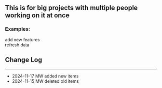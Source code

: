 ## This is for big projects with multiple people working on it at once

### Examples:

add new features  
refresh data

## Change Log

---

- 2024-11-17 MW added new items
- 2024-11-15 MW deleted old items
